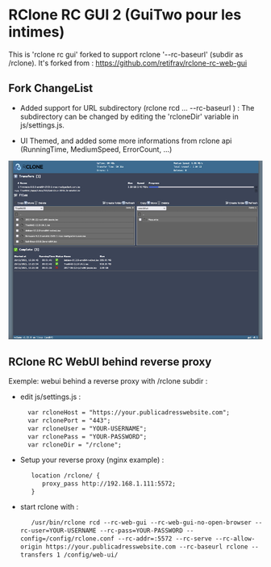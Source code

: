 # RClone RC GUI 2 (GuiTwo pour les intimes)
This is 'rclone rc gui' forked to support rclone '--rc-baseurl' (subdir as /rclone).
It's forked from : https://github.com/retifrav/rclone-rc-web-gui

## Fork ChangeList
- Added support for URL subdirectory (rclone rcd ... --rc-baseurl <subdirectory>) :
The subdirectory can be changed by editing the 'rcloneDir' variable in js/settings.js.

- UI Themed, and added some more informations from rclone api (RunningTime, MediumSpeed, ErrorCount, ...)
    
![rclone-rc-web-gui](/screenshot.png?raw=true)

## RClone RC WebUI behind reverse proxy   
Exemple: webui behind a reverse proxy with /rclone subdir :
    
- edit js/settings.js :

        var rcloneHost = "https://your.publicadresswebsite.com";
        var rclonePort = "443";
        var rcloneUser = "YOUR-USERNAME";
        var rclonePass = "YOUR-PASSWORD";
        var rcloneDir = "/rclone";

- Setup your reverse proxy (nginx example) :
   
         location /rclone/ {
            proxy_pass http://192.168.1.111:5572;
         }
    
- start rclone with :
   
         /usr/bin/rclone rcd --rc-web-gui --rc-web-gui-no-open-browser --rc-user=YOUR-USERNAME --rc-pass=YOUR-PASSWORD --config=/config/rclone.conf --rc-addr=:5572 --rc-serve --rc-allow-origin https://your.publicadresswebsite.com --rc-baseurl rclone --transfers 1 /config/web-ui/
    
    
